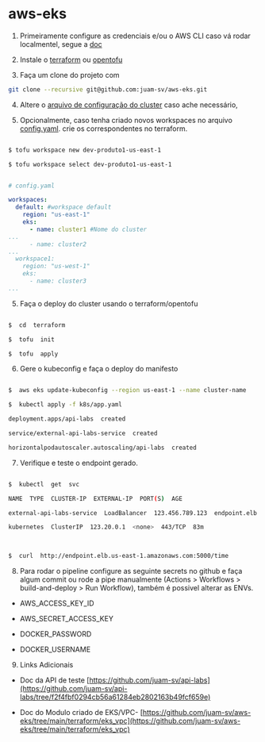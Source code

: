 
# aws-eks

1. Primeiramente configure as credenciais e/ou o AWS CLI caso vá rodar localmentel, segue a [doc](https://docs.aws.amazon.com/cli/latest/userguide/cli-chap-configure.html)

2. Instale o [terraform](https://developer.hashicorp.com/terraform/tutorials/aws-get-started/install-cli) ou [opentofu](https://opentofu.org/docs/intro/install/)
3. Faça um clone do projeto com 
```bash
git clone --recursive git@github.com:juam-sv/aws-eks.git
```

4. Altere o [arquivo de configuração do cluster](https://github.com/juam-sv/aws-eks/blob/main/terraform/config.yaml) caso ache necessário,

5. Opcionalmente, caso tenha criado novos workspaces no arquivo [config.yaml](https://github.com/juam-sv/aws-eks/blob/main/terraform/config.yaml). crie os correspondentes no terraform.

```bash

$ tofu workspace new dev-produto1-us-east-1

$ tofu workspace select dev-produto1-us-east-1

```

```yaml

# config.yaml

workspaces:
  default: #workspace default
    region: "us-east-1"
    eks:
      - name: cluster1 #Nome do cluster
...
      - name: cluster2
...
  workspace1:
    region: "us-west-1"
    eks:
      - name: cluster3
...

```

5. Faça o deploy do cluster usando o terraform/opentofu

```bash

$  cd  terraform

$  tofu  init

$  tofu  apply

```

6. Gere o kubeconfig e faça o deploy do manifesto

```bash

$  aws eks update-kubeconfig --region us-east-1 --name cluster-name

$  kubectl apply -f k8s/app.yaml

deployment.apps/api-labs  created

service/external-api-labs-service  created

horizontalpodautoscaler.autoscaling/api-labs  created

```

7. Verifique e teste o endpoint gerado.

```bash

$  kubectl  get  svc

NAME  TYPE  CLUSTER-IP  EXTERNAL-IP  PORT(S)  AGE

external-api-labs-service  LoadBalancer  123.456.789.123  endpoint.elb.us-east-1.amazonaws.com  5000:30808/TCP  69m

kubernetes  ClusterIP  123.20.0.1  <none>  443/TCP  83m

  

$  curl  http://endpoint.elb.us-east-1.amazonaws.com:5000/time

```

8. Para rodar o pipeline configure as seguinte secrets no github e faça algum commit ou rode a pipe manualmente (Actions > Workflows > build-and-deploy > Run Workflow), também é possivel alterar as ENVs.

- AWS_ACCESS_KEY_ID

- AWS_SECRET_ACCESS_KEY

- DOCKER_PASSWORD

- DOCKER_USERNAME

  

9. Links Adicionais

- Doc da API de teste [https://github.com/juam-sv/api-labs](https://github.com/juam-sv/api-labs/tree/f2f4fbf0294cb56a61284eb2802163b49fcf659e)

- Doc do Modulo criado de EKS/VPC- [https://github.com/juam-sv/aws-eks/tree/main/terraform/eks_vpc](https://github.com/juam-sv/aws-eks/tree/main/terraform/eks_vpc)